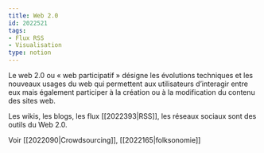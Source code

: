 ```yaml
---
title: Web 2.0
id: 2022521
tags:
- Flux RSS
- Visualisation
type: notion
---
```


Le web 2.0 ou « web participatif » désigne les évolutions techniques et les nouveaux usages du web qui permettent aux utilisateurs d’interagir entre eux mais également participer à la création ou à la modification du contenu des sites web. 

Les wikis, les blogs, les flux [[2022393|RSS]], les réseaux sociaux sont des outils du Web 2.0.

Voir [[2022090|Crowdsourcing]], [[2022165|folksonomie]]

